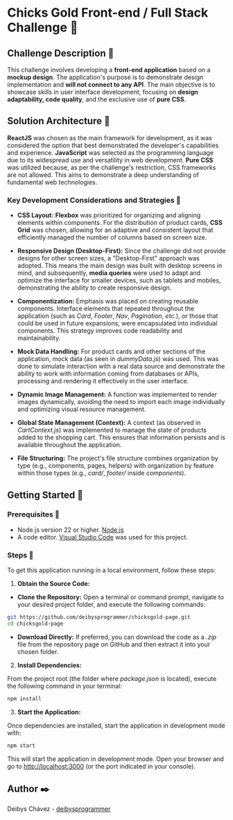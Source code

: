 # Chicks Gold Front-end / Full Stack Challenge :baby_chick:

## Challenge Description :game_die:

This challenge involves developing a **front-end application** based on a **mockup design**. The application's purpose is to demonstrate design implementation and **will not connect to any API**. The main objective is to showcase skills in user interface development, focusing on **design adaptability, code quality**, and the exclusive use of **pure CSS**.

## Solution Architecture :art:

**ReactJS** was chosen as the main framework for development, as it was considered the option that best demonstrated the developer's capabilities and experience. **JavaScript** was selected as the programming language due to its widespread use and versatility in web development. **Pure CSS** was utilized because, as per the challenge's restriction, CSS frameworks are not allowed. This aims to demonstrate a deep understanding of fundamental web technologies.

### Key Development Considerations and Strategies :triangular_ruler:

- **CSS Layout:** **Flexbox** was prioritized for organizing and aligning elements within components. For the distribution of product cards, **CSS Grid** was chosen, allowing for an adaptive and consistent layout that efficiently managed the number of columns based on screen size.

- **Responsive Design (Desktop-First):** Since the challenge did not provide designs for other screen sizes, a "Desktop-First" approach was adopted. This means the main design was built with desktop screens in mind, and subsequently, **media queries** were used to adapt and optimize the interface for smaller devices, such as tablets and mobiles, demonstrating the ability to create responsive design.

- **Componentization:** Emphasis was placed on creating reusable components. Interface elements that repeated throughout the application (such as *Card*, *Footer*, *Nav*, *Pagination*, *etc.*), or those that could be used in future expansions, were encapsulated into individual components. This strategy improves code readability and maintainability.

- **Mock Data Handling:** For product cards and other sections of the application, mock data (as seen in *dummyData.js*) was used. This was done to simulate interaction with a real data source and demonstrate the ability to work with information coming from databases or APIs, processing and rendering it effectively in the user interface.

- **Dynamic Image Management:** A function was implemented to render images dynamically, avoiding the need to import each image individually and optimizing visual resource management.

- **Global State Management (Context):** A context (as observed in *CartContext.js*) was implemented to manage the state of products added to the shopping cart. This ensures that information persists and is available throughout the application.

- **File Structuring:** The project's file structure combines organization by type (e.g., components, pages, helpers) with organization by feature within those types (e.g., *card/*, *footer/* inside *components*).

## Getting Started :rocket:

### Prerequisites :page_facing_up:

- Node.js version 22 or higher. [Node.js](https://nodejs.org/en/)
- A code editor. [Visual Studio Code](https://code.visualstudio.com/) was used for this project.

### Steps :hammer:

To get this application running in a local environment, follow these steps:

1. **Obtain the Source Code:**

- **Clone the Repository:** Open a terminal or command prompt, navigate to your desired project folder, and execute the following commands:
``` bash
git https://github.com/deibysprogrammer/chicksgold-page.git
cd chicksgold-page
```
- **Download Directly:** If preferred, you can download the code as a *.zip* file from the repository page on GitHub and then extract it into your chosen folder.

2. **Install Dependencies:**

From the project root (the folder where *package.json* is located), execute the following command in your terminal:
``` bash
npm install
```

3. **Start the Application:**

Once dependencies are installed, start the application in development mode with:
``` bash
npm start
```
This will start the application in development mode. Open your browser and go to  [http://localhost:3000](http://localhost:3000) (or the port indicated in your console).

## Author :black_nib:
Deibys Chávez - [deibysprogrammer](https://github.com/deibysprogrammer)